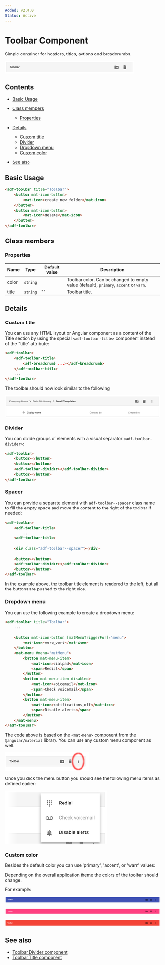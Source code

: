 ```yaml
---
Added: v2.0.0
Status: Active
---
```


# Toolbar Component

Simple container for headers, titles, actions and breadcrumbs.

![](../docassets/images/adf-toolbar-01.png)

## Contents

-   [Basic Usage](#basic-usage)

-   [Class members](#class-members)

    -   [Properties](#properties)

-   [Details](#details)

    -   [Custom title](#custom-title)
    -   [Divider](#divider)
    -   [Dropdown menu](#dropdown-menu)
    -   [Custom color](#custom-color)

-   [See also](#see-also)

## Basic Usage

```html
<adf-toolbar title="Toolbar">
    <button mat-icon-button>
        <mat-icon>create_new_folder</mat-icon>
    </button>
    <button mat-icon-button>
        <mat-icon>delete</mat-icon>
    </button>
</adf-toolbar>
```

## Class members

### Properties

| Name | Type | Default value | Description |
| -- | -- | -- | -- |
| color | `string` |  | Toolbar color. Can be changed to empty value (default), `primary`, `accent` or `warn`. |
| title | `string` | "" | Toolbar title. |

## Details

### Custom title

You can use any HTML layout or Angular component as a content of the Title section by using the special `<adf-toolbar-title>` component instead of the "title" attribute:

```html
<adf-toolbar>
    <adf-toolbar-title>
        <adf-breadcrumb ...></adf-breadcrumb>
    </adf-toolbar-title>
    ...
</adf-toolbar>
```

The toolbar should now look similar to the following:

![](../docassets/images/adf-toolbar-02.png)

### Divider

You can divide groups of elements with a visual separator `<adf-toolbar-divider>`:

```html
<adf-toolbar>
    <button></button>
    <button></button>
    <adf-toolbar-divider></adf-toolbar-divider>
    <button></button>
</adf-toolbar>
```

### Spacer

You can provide a separate element with `adf-toolbar--spacer` class name
to fill the empty space and move the content to the right of the toolbar if needed:

```html
<adf-toolbar>
    <adf-toolbar-title>
        ...
    <adf-toolbar-title>
    
    <div class="adf-toolbar--spacer"></div>

    <button></button>
    <adf-toolbar-divider></adf-toolbar-divider>
    <button></button>
</adf-toolbar>
```

In the example above, the toolbar title element is rendered to the left,
but all the buttons are pushed to the right side.

### Dropdown menu

You can use the following example to create a dropdown menu:

```html
<adf-toolbar title="Toolbar">
    ...

    <button mat-icon-button [matMenuTriggerFor]="menu">
        <mat-icon>more_vert</mat-icon>
    </button>
    <mat-menu #menu="matMenu">
        <button mat-menu-item>
            <mat-icon>dialpad</mat-icon>
            <span>Redial</span>
        </button>
        <button mat-menu-item disabled>
            <mat-icon>voicemail</mat-icon>
            <span>Check voicemail</span>
        </button>
        <button mat-menu-item>
            <mat-icon>notifications_off</mat-icon>
            <span>Disable alerts</span>
        </button>
    </mat-menu>
</adf-toolbar>
```

The code above is based on the `<mat-menu>` component from the `@angular/material` library. You can use any custom menu component as well.

![](../docassets/images/adf-toolbar-03.png)

Once you click the menu button you should see the following menu items as defined earlier:

![](../docassets/images/adf-toolbar-04.png)

### Custom color

Besides the default color you can use 'primary', 'accent', or 'warn' values:

Depending on the overall application theme the colors of the toolbar should change.

For example:

![](../docassets/images/adf-toolbar-05.png)

![](../docassets/images/adf-toolbar-06.png)

![](../docassets/images/adf-toolbar-07.png)

## See also

-   [Toolbar Divider component](toolbar-divider.component.md)
-   [Toolbar Title component](toolbar-title.component.md)
